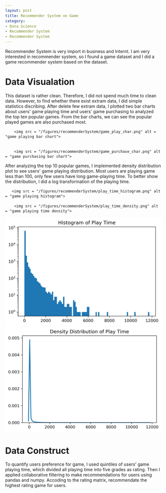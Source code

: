 ```yaml
---
layout: post
title: Recommender System on Game
category:
- Data Science
- Recommender System
- Recommender System
--- 
```


Recommender System is very import in business and Internt. I am very interested in recommender system, so I found a game dataset and I did a game recommender system based on the dataset.

# Data Visualation

This dataset is rather clean. Therefore, I did not spend much time to clean data. However, to find whether there exist extram data, I did simple statistics discribing. After delete few extram data, I plotted two bar charts about users' game playing time and users' game purchasing to analyzed the top ten popular games. From the bar charts, we can see the popular played games are also purchased most.


        <img src = "/figures/recommenderSystem/game_play_char.png" alt = "game playing bar chart">


        <img src = "/figures/recommenderSystem/game_purchase_char.png" alt = "game purchasing bar chart">




After analyzing the top 10 popular games, I implemented density distribution plot to see users' game playing distribution. Most users are playing game less than 100, only few users have long game-playing time. To better show the distribution, I did a log transformation of the playing time.

       <img src = "/figures/recommenderSystem/play_time_histogram.png" alt = "game playing histogram">
 
        <img src = "/figures/recommenderSystem/play_time_density.png" alt = "game playing time density">
 
<img src = "/figures/recommenderSystem/play_time_histogram.png" alt = "game playing histogram">

<img src = "/figures/recommenderSystem/play_time_density.png" alt = "game playing time density">


# Data Construct
To quantify users preference for game, I used quintiles of users' game playing time, which divided all playing time into five grades as rating. Then I applied collaborative filtering to make recommendations for users using pandas and numpy. Accoding to the rating matrix, recommendate the highest rating game for users.


